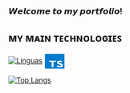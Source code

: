 ### 𝙒𝙚𝙡𝙘𝙤𝙢𝙚 𝙩𝙤 𝙢𝙮 𝙥𝙤𝙧𝙩𝙛𝙤𝙡𝙞𝙤! 


## ᴍʏ ᴍᴀɪɴ ᴛᴇᴄʜɴᴏʟᴏɢɪᴇꜱ
[![Linguas](https://img.shields.io/badge/Node.js-43853D?style=for-the-badge&logo=node.js&logoColor=white)]()
<img align="center" alt="fip-Ts" height="30" width="40" src="https://raw.githubusercontent.com/devicons/devicon/master/icons/typescript/typescript-plain.svg">




[![Top Langs](https://github-readme-stats.vercel.app/api/top-langs/?username=bnhelel&hide_progress=true)](https://github.com/bnhelel/github-readme-stats)
